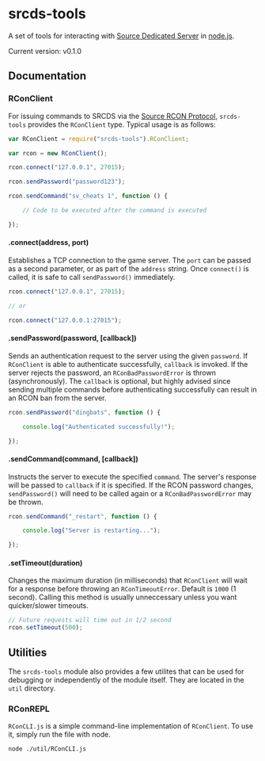 srcds-tools
===
A set of tools for interacting with [Source Dedicated Server](https://developer.valvesoftware.com/wiki/Source_Dedicated_Server) in [node.js](http://nodejs.org).

Current version: v0.1.0

## Documentation

### RConClient

For issuing commands to SRCDS via the [Source RCON Protocol](https://developer.valvesoftware.com/wiki/Source_RCON_Protocol), `srcds-tools` provides the `RConClient` type. Typical usage is as follows:

```js
var RConClient = require("srcds-tools").RConClient;

var rcon = new RConClient();

rcon.connect("127.0.0.1", 27015);

rcon.sendPassword("password123");

rcon.sendCommand("sv_cheats 1", function () {

	// Code to be executed after the command is executed

});
```

#### .connect(address, port)

Establishes a TCP connection to the game server. The `port` can be passed as a second parameter, or as part of the `address` string. Once `connect()` is called, it is safe to call `sendPassword()` immediately.

```js
rcon.connect("127.0.0.1", 27015);

// or

rcon.connect("127.0.0.1:27015");
```

#### .sendPassword(password, [callback])

Sends an authentication request to the server using the given `password`. If `RConClient` is able to authenticate successfully, `callback` is invoked. If the server rejects the password, an `RConBadPasswordError` is thrown (asynchronously). The `callback` is optional, but highly advised since sending multiple commands before authenticating successfully can result in an RCON ban from the server.

```js
rcon.sendPassword("dingbats", function () {

	console.log("Authenticated successfully!");

});
```

#### .sendCommand(command, [callback])

Instructs the server to execute the specified `command`. The server's response will be passed to `callback` if it is specified. If the RCON password changes, `sendPassword()` will need to be called again or a `RConBadPasswordError` may be thrown.

```js
rcon.sendCommand("_restart", function () {

	console.log("Server is restarting...");

});
```

#### .setTimeout(duration)

Changes the maximum duration (in milliseconds) that `RConClient` will wait for a response before throwing an `RConTimeoutError`. Default is `1000` (1 second). Calling this method is usually unneccessary unless you want quicker/slower timeouts.

```js
// Future requests will time out in 1/2 second
rcon.setTimeout(500);
```

## Utilities

The `srcds-tools` module also provides a few utilites that can be used for debugging or independently of the module itself. They are located in the `util` directory.

### RConREPL

`RConCLI.js` is a simple command-line implementation of `RConClient`. To use it, simply run the file with node.

`node ./util/RConCLI.js`
